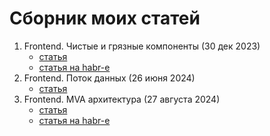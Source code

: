 # Сборник моих статей

1. Frontend. Чистые и грязные компоненты (30 дек 2023)
    - [статья](https://github.com/VanyaMate/articles/tree/master/ru/0001.%20Frontend.%20%D0%A7%D0%B8%D1%81%D1%82%D1%8B%D0%B5%20%D0%B8%20%D0%B3%D1%80%D1%8F%D0%B7%D0%BD%D1%8B%D0%B5%20%D0%BA%D0%BE%D0%BC%D0%BF%D0%BE%D0%BD%D0%B5%D0%BD%D1%82%D1%8B)
    - [статья на habr-е](https://habr.com/ru/articles/784172/)
2. Frontend. Поток данных (26 июня 2024)
    - [статья](https://github.com/VanyaMate/articles/tree/master/ru/0002.%20Frontend.%20%D0%9F%D0%BE%D1%82%D0%BE%D0%BA%20%D0%B4%D0%B0%D0%BD%D0%BD%D1%8B%D1%85)
3. Frontend. MVA архитектура (27 августа 2024)
    - [статья](https://github.com/VanyaMate/articles/tree/master/ru/0003.%20Frontend.%20MVE%20%D0%B0%D1%80%D1%85%D0%B8%D1%82%D0%B5%D0%BA%D1%82%D1%83%D1%80%D0%B0)
    - [статья на habr-е](https://habr.com/ru/articles/838986/)

